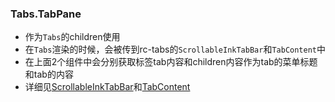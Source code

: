 ### Tabs.TabPane

* 作为```Tabs```的children使用
* 在```Tabs```渲染的时候，会被传到rc-tabs的```ScrollableInkTabBar```和```TabContent```中
* 在上面2个组件中会分别获取标签tab内容和children内容作为tab的菜单标题和tab的内容
* 详细见[ScrollableInkTabBar](../rc-tabs/ScrollableInkTabBar.md)和[TabContent](../rc-tabs/TabContent.md)